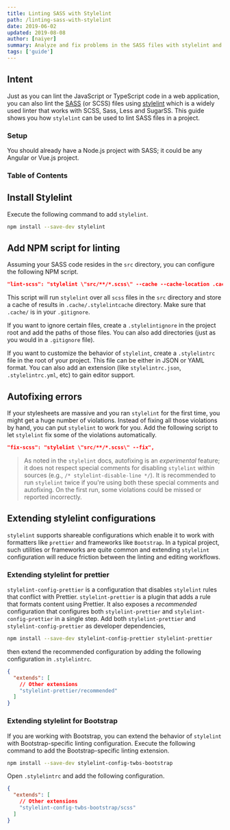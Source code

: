 ```yaml
---
title: Linting SASS with Stylelint
path: /linting-sass-with-stylelint
date: 2019-06-02
updated: 2019-08-08
author: [naiyer]
summary: Analyze and fix problems in the SASS files with stylelint and extend stylelint configuration
tags: ['guide']
---
```


## Intent

Just as you can lint the JavaScript or TypeScript code in a web application, you can also lint the [SASS](https://sass-lang.com/) (or SCSS) files using [stylelint](https://github.com/stylelint/stylelint) which is a widely used linter that works with SCSS, Sass, Less and SugarSS. This guide shows you how `stylelint` can be used to lint SASS files in a project.

### Setup

You should already have a Node.js project with SASS; it could be any Angular or Vue.js project.

### Table of Contents

## Install Stylelint

Execute the following command to add `stylelint`.

```bash
npm install --save-dev stylelint
```

## Add NPM script for linting

Assuming your SASS code resides in the `src` directory, you can configure the following NPM script.

```json
"lint-scss": "stylelint \"src/**/*.scss\" --cache --cache-location .cache/.stylelintcache",
```

This script will run `stylelint` over all `scss` files in the `src` directory and store a cache of results in `.cache/.stylelintcache` directory. Make sure that `.cache/` is in your `.gitignore`.

If you want to ignore certain files, create a `.stylelintignore` in the project root and add the paths of those files. You can also add directories (just as you would in a `.gitignore` file).

If you want to customize the behavior of `stylelint`, create a `.stylelintrc` file in the root of your project. This file can be either in JSON or YAML format. You can also add an extension (like `stylelintrc.json`, `.stylelintrc.yml`, etc) to gain editor support.

## Autofixing errors

If your stylesheets are massive and you ran `stylelint` for the first time, you might get a huge number of violations. Instead of fixing all those violations by hand, you can put `stylelint` to work for you. Add the following script to let `stylelint` fix some of the violations automatically.

```json
"fix-scss": "stylelint \"src/**/*.scss\" --fix",
```

> As noted in the `stylelint` docs, autofixing is an *experimental* feature; it does not respect special comments for disabling `stylelint` within sources (e.g., `/* stylelint-disable-line */`). It is recommended to run `stylelint` twice if you're using both these special comments and autofixing. On the first run, some violations could be missed or reported incorrectly.

## Extending stylelint configurations

`stylelint` supports shareable configurations which enable it to work with formatters like `prettier` and frameworks like `Bootstrap`. In a typical project, such utilities or frameworks are quite common and extending `stylelint` configuration will reduce friction between the linting and editing workflows.

### Extending stylelint for prettier

`stylelint-config-prettier` is a configuration that disables `stylelint` rules that conflict with Prettier. `stylelint-prettier` is a plugin that adds a rule that formats content using Prettier. It also exposes a *recommended* configuration that configures both `stylelint-prettier` and `stylelint-config-prettier` in a single step. Add both `stylelint-prettier` and `stylelint-config-prettier` as developer dependencies,

```bash
npm install --save-dev stylelint-config-prettier stylelint-prettier
```

then extend the recommended configuration by adding the following configuration in `.stylelintrc`.

```json
{
  "extends": [
    // Other extensions
    "stylelint-prettier/recommended"
  ]
}
```

### Extending stylelint for Bootstrap

If you are working with Bootstrap, you can extend the behavior of `stylelint` with Bootstrap-specific linting configuration. Execute the following command to add the Bootstrap-specific linting extension.

```bash
npm install --save-dev stylelint-config-twbs-bootstrap
```

Open `.stylelintrc` and add the following configuration.

```json
{
  "extends": [
    // Other extensions
    "stylelint-config-twbs-bootstrap/scss"
  ]
}
```